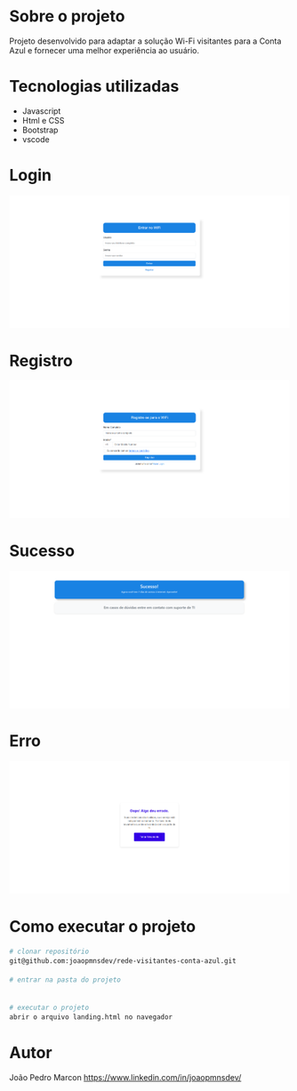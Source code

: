# Sobre o projeto
Projeto desenvolvido para adaptar a solução Wi-Fi visitantes para a Conta Azul e fornecer uma melhor experiência ao usuário.

# Tecnologias utilizadas
- Javascript
- Html e CSS
- Bootstrap
- vscode

# Login
![Login](https://github.com/joaopmnsdev/rede-visitantes-conta-azul/blob/main/assets/Login.png)

# Registro
![Registro](https://github.com/joaopmnsdev/rede-visitantes-conta-azul/blob/main/assets/landingRegistro.png)

# Sucesso
![Sucesso](https://github.com/joaopmnsdev/rede-visitantes-conta-azul/blob/main/assets/Sucesso.png)

# Erro
![Erro](https://github.com/joaopmnsdev/rede-visitantes-conta-azul/blob/main/assets/error.png)


# Como executar o projeto
```bash
# clonar repositório
git@github.com:joaopmnsdev/rede-visitantes-conta-azul.git

# entrar na pasta do projeto


# executar o projeto
abrir o arquivo landing.html no navegador
```

# Autor
João Pedro Marcon
https://www.linkedin.com/in/joaopmnsdev/
